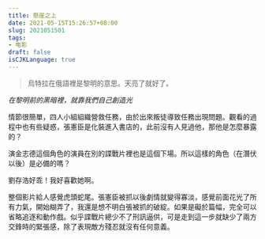 ```yaml
---
title: 懸崖之上
date: 2021-05-15T15:26:57+08:00
slug: 2021051501
tags: 
- 电影
draft: false
isCJKLanguage: true
---
```

> 烏特拉在俄語裡是黎明的意思。天亮了就好了。

*在黎明前的黑暗裡，就靠我們自己創造光*

情節很簡單，四人小組組織營救任務，由於出來叛徒導致任務出現問題。觀看的過程中也有些疑惑，張憲臣是化裝進入書店的，此前沒有人見過他，那他是怎麼暴露的？

演金志德這個角色的演員在別的諜戰片裡也是這個下場。所以這樣的角色（在潛伏以後）是必備的嗎？

劉存浩好乖！我好喜歡她啊。

整個影片給人感覺虎頭蛇尾。張憲臣被抓以後劇情就變得寡淡，感覺前面花光了所有力氣，開始糊弄了，我還是想不明白張被抓的破綻。如果是礙於篇幅，完全可以省略追逐和動作戲。似乎諜戰片總少不了刑訊逼供，可是走到這一步就缺少了兩方交鋒時的緊張感，除了表現敵方殘忍就沒有任何意義。
